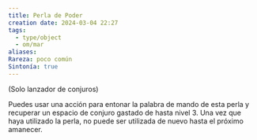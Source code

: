 ```yaml
---
title: Perla de Poder
creation date: 2024-03-04 22:27
tags:
  - type/object
  - om/mar
aliases: 
Rareza: poco común
Sintonía: true
---
```

(Solo lanzador de conjuros)

Puedes usar una acción para entonar la palabra de mando de esta perla y recuperar un espacio de conjuro gastado de hasta nivel 3.
Una vez que haya utilizado la perla, no puede ser utilizada de nuevo hasta el próximo amanecer.
